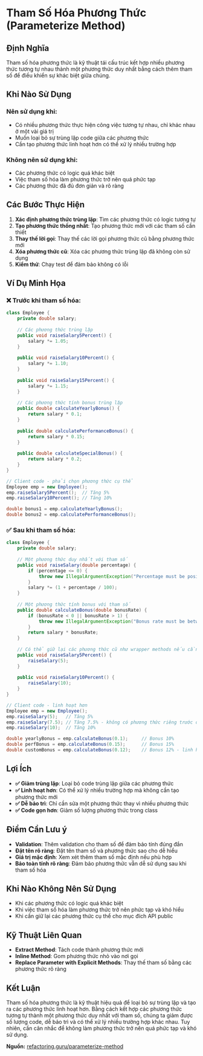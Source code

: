 # **Tham Số Hóa Phương Thức (Parameterize Method)**

## **Định Nghĩa**
Tham số hóa phương thức là kỹ thuật tái cấu trúc kết hợp nhiều phương thức tương tự nhau thành một phương thức duy nhất bằng cách thêm tham số để điều khiển sự khác biệt giữa chúng.

## **Khi Nào Sử Dụng**

### **Nên sử dụng khi:**
- Có nhiều phương thức thực hiện công việc tương tự nhau, chỉ khác nhau ở một vài giá trị
- Muốn loại bỏ sự trùng lặp code giữa các phương thức
- Cần tạo phương thức linh hoạt hơn có thể xử lý nhiều trường hợp

### **Không nên sử dụng khi:**
- Các phương thức có logic quá khác biệt
- Việc tham số hóa làm phương thức trở nên quá phức tạp
- Các phương thức đã đủ đơn giản và rõ ràng

## **Các Bước Thực Hiện**

1. **Xác định phương thức trùng lặp**: Tìm các phương thức có logic tương tự
2. **Tạo phương thức thống nhất**: Tạo phương thức mới với các tham số cần thiết
3. **Thay thế lời gọi**: Thay thế các lời gọi phương thức cũ bằng phương thức mới
4. **Xóa phương thức cũ**: Xóa các phương thức trùng lặp đã không còn sử dụng
5. **Kiểm thử**: Chạy test để đảm bảo không có lỗi

## **Ví Dụ Minh Họa**

### **❌ Trước khi tham số hóa:**
```java
class Employee {
    private double salary;
    
    // Các phương thức trùng lặp
    public void raiseSalary5Percent() {
        salary *= 1.05;
    }
    
    public void raiseSalary10Percent() {
        salary *= 1.10;
    }
    
    public void raiseSalary15Percent() {
        salary *= 1.15;
    }
    
    // Các phương thức tính bonus trùng lặp
    public double calculateYearlyBonus() {
        return salary * 0.1;
    }
    
    public double calculatePerformanceBonus() {
        return salary * 0.15;
    }
    
    public double calculateSpecialBonus() {
        return salary * 0.2;
    }
}

// Client code - phải chọn phương thức cụ thể
Employee emp = new Employee();
emp.raiseSalary5Percent();  // Tăng 5%
emp.raiseSalary10Percent(); // Tăng 10%

double bonus1 = emp.calculateYearlyBonus();
double bonus2 = emp.calculatePerformanceBonus();
```

### **✅ Sau khi tham số hóa:**
```java
class Employee {
    private double salary;
    
    // Một phương thức duy nhất với tham số
    public void raiseSalary(double percentage) {
        if (percentage <= 0) {
            throw new IllegalArgumentException("Percentage must be positive");
        }
        salary *= (1 + percentage / 100);
    }
    
    // Một phương thức tính bonus với tham số
    public double calculateBonus(double bonusRate) {
        if (bonusRate < 0 || bonusRate > 1) {
            throw new IllegalArgumentException("Bonus rate must be between 0 and 1");
        }
        return salary * bonusRate;
    }
    
    // Có thể giữ lại các phương thức cũ như wrapper methods nếu cần
    public void raiseSalary5Percent() {
        raiseSalary(5);
    }
    
    public void raiseSalary10Percent() {
        raiseSalary(10);
    }
}

// Client code - linh hoạt hơn
Employee emp = new Employee();
emp.raiseSalary(5);   // Tăng 5%
emp.raiseSalary(7.5); // Tăng 7.5% - không có phương thức riêng trước đây
emp.raiseSalary(10);  // Tăng 10%

double yearlyBonus = emp.calculateBonus(0.1);     // Bonus 10%
double perfBonus = emp.calculateBonus(0.15);      // Bonus 15%
double customBonus = emp.calculateBonus(0.12);    // Bonus 12% - linh hoạt
```

## **Lợi Ích**

- **✅ Giảm trùng lặp**: Loại bỏ code trùng lặp giữa các phương thức
- **✅ Linh hoạt hơn**: Có thể xử lý nhiều trường hợp mà không cần tạo phương thức mới
- **✅ Dễ bảo trì**: Chỉ cần sửa một phương thức thay vì nhiều phương thức
- **✅ Code gọn hơn**: Giảm số lượng phương thức trong class

## **Điểm Cần Lưu ý**

- **Validation**: Thêm validation cho tham số để đảm bảo tính đúng đắn
- **Đặt tên rõ ràng**: Đặt tên tham số và phương thức sao cho dễ hiểu
- **Giá trị mặc định**: Xem xét thêm tham số mặc định nếu phù hợp
- **Bảo toàn tính rõ ràng**: Đảm bảo phương thức vẫn dễ sử dụng sau khi tham số hóa

## **Khi Nào Không Nên Sử Dụng**

- Khi các phương thức có logic quá khác biệt
- Khi việc tham số hóa làm phương thức trở nên phức tạp và khó hiểu
- Khi cần giữ lại các phương thức cụ thể cho mục đích API public

## **Kỹ Thuật Liên Quan**

- **Extract Method**: Tách code thành phương thức mới
- **Inline Method**: Gom phương thức nhỏ vào nơi gọi
- **Replace Parameter with Explicit Methods**: Thay thế tham số bằng các phương thức rõ ràng

## **Kết Luận**

Tham số hóa phương thức là kỹ thuật hiệu quả để loại bỏ sự trùng lặp và tạo ra các phương thức linh hoạt hơn. Bằng cách kết hợp các phương thức tương tự thành một phương thức duy nhất với tham số, chúng ta giảm được số lượng code, dễ bảo trì và có thể xử lý nhiều trường hợp khác nhau. Tuy nhiên, cần cân nhắc để không làm phương thức trở nên quá phức tạp và khó sử dụng.

**Nguồn:** [refactoring.guru/parameterize-method](https://refactoring.guru/parameterize-method)